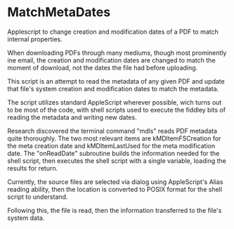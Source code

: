 # MatchMetaDates
Applescript to change creation and modification dates of a PDF to match internal properties.

When downloading PDFs through many mediums, though most prominently ine email, the creation and modification dates are changed to match the moment of download, not the dates the file had before uploading.

This script is an attempt to read the metadata of any given PDF and update that file's system creation and modification dates to match the metadata.

The script utilizes standard AppleScript wherever possible, wich turns out to be most of the code, with shell scripts used to execute the fiddley bits of reading the metadata and writing new dates.

Research discovered the terminal command "mdls" reads PDF metadata quite thoroughly. The two most relevant items are kMDItemFSCreation for the meta creation date and kMDItemLastUsed for the meta modification date. The "onReadDate" subroutine builds the information needed for the shell script, then executes the shell script with a single variable, loading the results for return.

Currently, the source files are selected via dialog using AppleScript's Alias reading ability, then the location is converted to POSIX format for the shell script to understand.

Following this, the file is read, then the information transferred to the file's system data.
